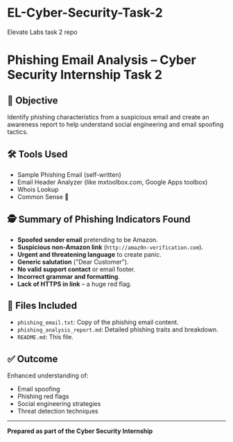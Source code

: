 # EL-Cyber-Security-Task-2
Elevate Labs task 2 repo


# Phishing Email Analysis – Cyber Security Internship Task 2

## 📌 Objective
Identify phishing characteristics from a suspicious email and create an awareness report to help understand social engineering and email spoofing tactics.

## 🛠 Tools Used
- Sample Phishing Email (self-written)
- Email Header Analyzer (like mxtoolbox.com, Google Apps toolbox)
- Whois Lookup
- Common Sense 🙂

## 🕵️ Summary of Phishing Indicators Found
- **Spoofed sender email** pretending to be Amazon.
- **Suspicious non-Amazon link** (`http://amaz0n-verification.com`).
- **Urgent and threatening language** to create panic.
- **Generic salutation** ("Dear Customer").
- **No valid support contact** or email footer.
- **Incorrect grammar and formatting**.
- **Lack of HTTPS in link** – a huge red flag.

## 📄 Files Included
- `phishing_email.txt`: Copy of the phishing email content.
- `phishing_analysis_report.md`: Detailed phishing traits and breakdown.
- `README.md`: This file.

## ✅ Outcome
Enhanced understanding of:
- Email spoofing
- Phishing red flags
- Social engineering strategies
- Threat detection techniques

---

**Prepared as part of the Cyber Security Internship**

